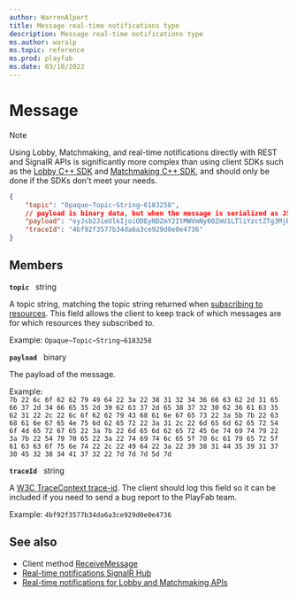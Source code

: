 ```yaml
---
author: WarrenAlpert
title: Message real-time notifications type
description: Message real-time notifications type
ms.author: waralp
ms.topic: reference
ms.prod: playfab
ms.date: 03/10/2022
---
```


# Message

> [!NOTE]
> Using Lobby, Matchmaking, and real-time notifications directly with REST and
> SignalR APIs is significantly more complex than using client SDKs such as the
> [Lobby C++
> SDK](../../multiplayer/lobby/playfabmultiplayerreference-cpp/pflobby/pflobby_members.md)
> and [Matchmaking C++
> SDK](../../multiplayer/lobby/playfabmultiplayerreference-cpp/pfmatchmaking/pfmatchmaking_members.md),
> and should only be done if the SDKs don't meet your needs.

```json
{
    "topic": "Opaque~Topic~String~6183258",
    // payload is binary data, but when the message is serialized as JSON it will look like a base64 encoded string
    "payload": "eyJsb2JieUlkIjoiODEyNDZmY2ItMWVmNy00ZmU1LTliYzctZTg3MjBiNmFjNWIxIiwibG9iYnlDaGFuZ2VzIjpbeyJjaGFuZ2VOdW1iZXIiOjEsIm1lbWJlclRvTWVyZ2UiOnsibWVtYmVyRW50aXR5Ijp7IlR5cGUiOiJ0aXRsZV9wbGF5ZXJfYWNjb3VudCIsIklkIjoiOTgxRDU5MTcwRTI4NEE3MiJ9fX1dfQ==",
    "traceId": "4bf92f3577b34da6a3ce929d0e0e4736"
}
```

## Members

**`topic`** &nbsp; string

A topic string, matching the topic string returned when [subscribing to
resources](../subscribing-to-resources.md). This field allows the client to keep
track of which messages are for which resources they subscribed to.

Example: `Opaque~Topic~String~6183258`

**`payload`** &nbsp; binary

The payload of the message.

Example:  
`7b 22 6c 6f 62 62 79 49 64 22 3a 22 38 31 32 34 36 66 63 62 2d 31 65 66 37 2d 34 66 65 35 2d 39 62 63 37 2d 65 38 37 32 30 62 36 61 63 35 62 31 22 2c 22 6c 6f 62 62 79 43 68 61 6e 67 65 73 22 3a 5b 7b 22 63 68 61 6e 67 65 4e 75 6d 62 65 72 22 3a 31 2c 22 6d 65 6d 62 65 72 54 6f 4d 65 72 67 65 22 3a 7b 22 6d 65 6d 62 65 72 45 6e 74 69 74 79 22 3a 7b 22 54 79 70 65 22 3a 22 74 69 74 6c 65 5f 70 6c 61 79 65 72 5f 61 63 63 6f 75 6e 74 22 2c 22 49 64 22 3a 22 39 38 31 44 35 39 31 37 30 45 32 38 34 41 37 32 22 7d 7d 7d 5d 7d`

**`traceId`** &nbsp; string

A [W3C TraceContext trace-id](https://www.w3.org/TR/trace-context/#trace-id).
The client should log this field so it can be included if you need to send a bug
report to the PlayFab team.

Example: `4bf92f3577b34da6a3ce929d0e0e4736`

## See also

- Client method [ReceiveMessage](../client-methods/receive-message.md)
- [Real-time notifications SignalR Hub](../signalr-hub.md)
- [Real-time notifications for Lobby and Matchmaking APIs](../overview.md)
